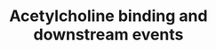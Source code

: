---
annotations:
- id: PW:0000841
  parent: signaling pathway
  type: Pathway Ontology
  value: acetylcholine signaling pathway
authors:
- ReactomeTeam
- DeSl
description: Acetylcholine is the neurotransmitter found at neuromuscular junctions,
  synapses in the ganglia of the visceral motor system, and at a variety of sites
  within the central nervous system. A great deal is known about the function of cholinergic
  transmission at the neuromuscular junction and at ganglionic synapses, the actions
  of ACh in the central nervous system are not as well understood. Acetylcholine is
  synthesized in nerve terminals from acetyl coenzyme A (acetyl CoA) synthesized from
  glucose) and choline. This reaction is catalyzed by choline acetyltransferase (ChAT).
  The presence of acetyltransferase in a neuron is thus a strong indication that ACh
  is used as one of its transmitters. Choline is present in plasma at a concentration
  of about 10 mM, and is taken up into cholinergic neurons by a high affinity Na+/choline
  transporter. About 10,000 molecules of ACh are packaged into each neurotransmitter
  containing vesicle by a vesicular ACh transporter.<br>  Nicotinic acetylcholine
  receptors (nAchR) are ionotropic receptors that can be activated by nicotine and
  permeable to of monovalent (sodium, potassium) and divalent cations(calcium), however,
  the permeability of sodium and/or calcium maybe high or low depending on the subunit
  composition of the receptor. Nicotinic acetylcholine receptors are expressed widely
  in the central and peripheral nervous system in the presynaptic terminal, terminal
  bouton and post synaptic neuron. Functionally nicotinic acetylcholine receptors
  in the pre synaptic and postsynaptic terminals behave similarly. Nicotinic AChR
  are a family of acetylcholine gated pentameric receptors that are formed by the
  association of various combinations of mostly alpha, beta subunits (for the neuronal
  type) and together with gamma, delta and epsilon subunits (for the muscle type).
  In addition, receptors may be more diverse due the fact that some receptors have
  same subunits but the stoichiometry of the subunits is different.  View original
  pathway at [http://www.reactome.org/PathwayBrowser/#DIAGRAM=181431 Reactome].
last-edited: 2021-01-25
organisms:
- Homo sapiens
redirect_from:
- /index.php/Pathway:WP4454
- /instance/WP4454
revision: null
schema-jsonld:
- '@context': https://schema.org/
  '@id': https://wikipathways.github.io/pathways/WP4454.html
  '@type': Dataset
  creator:
    '@type': Organization
    name: WikiPathways
  description: Acetylcholine is the neurotransmitter found at neuromuscular junctions,
    synapses in the ganglia of the visceral motor system, and at a variety of sites
    within the central nervous system. A great deal is known about the function of
    cholinergic transmission at the neuromuscular junction and at ganglionic synapses,
    the actions of ACh in the central nervous system are not as well understood. Acetylcholine
    is synthesized in nerve terminals from acetyl coenzyme A (acetyl CoA) synthesized
    from glucose) and choline. This reaction is catalyzed by choline acetyltransferase
    (ChAT). The presence of acetyltransferase in a neuron is thus a strong indication
    that ACh is used as one of its transmitters. Choline is present in plasma at a
    concentration of about 10 mM, and is taken up into cholinergic neurons by a high
    affinity Na+/choline transporter. About 10,000 molecules of ACh are packaged into
    each neurotransmitter containing vesicle by a vesicular ACh transporter.<br>  Nicotinic
    acetylcholine receptors (nAchR) are ionotropic receptors that can be activated
    by nicotine and permeable to of monovalent (sodium, potassium) and divalent cations(calcium),
    however, the permeability of sodium and/or calcium maybe high or low depending
    on the subunit composition of the receptor. Nicotinic acetylcholine receptors
    are expressed widely in the central and peripheral nervous system in the presynaptic
    terminal, terminal bouton and post synaptic neuron. Functionally nicotinic acetylcholine
    receptors in the pre synaptic and postsynaptic terminals behave similarly. Nicotinic
    AChR are a family of acetylcholine gated pentameric receptors that are formed
    by the association of various combinations of mostly alpha, beta subunits (for
    the neuronal type) and together with gamma, delta and epsilon subunits (for the
    muscle type). In addition, receptors may be more diverse due the fact that some
    receptors have same subunits but the stoichiometry of the subunits is different.  View
    original pathway at [http://www.reactome.org/PathwayBrowser/#DIAGRAM=181431 Reactome].
  keywords:
  - 0-acteylcholine
  - AcCho
  - 'AcCho '
  - Acetylcholine
  - 'CHRNA1 '
  - 'CHRNA2 '
  - 'CHRNA3 '
  - 'CHRNA4 '
  - 'CHRNA5 '
  - 'CHRNA6 '
  - 'CHRNA7 '
  - 'CHRNA9 '
  - 'CHRNB2 '
  - 'CHRNB3 '
  - 'CHRNB4 '
  - 'CHRND '
  - 'CHRNE '
  - 'CHRNG '
  - Ca2+
  - Highly calcium
  - Highly sodium
  - Na+
  - O-Acetylcholine
  - O-acteylcholine
  - acetylcholine
  - acteylcholine
  - bound to
  - bound to calcium
  - nicotinic
  - permeable
  - permeable nicotinic
  - permeable nictonic
  - postsynaptic
  - 'postsynaptic '
  - receptor
  - receptor complex
  - receptors
  license: CC0
  name: Acetylcholine binding and downstream events
seo: CreativeWork
title: Acetylcholine binding and downstream events
wpid: WP4454
---